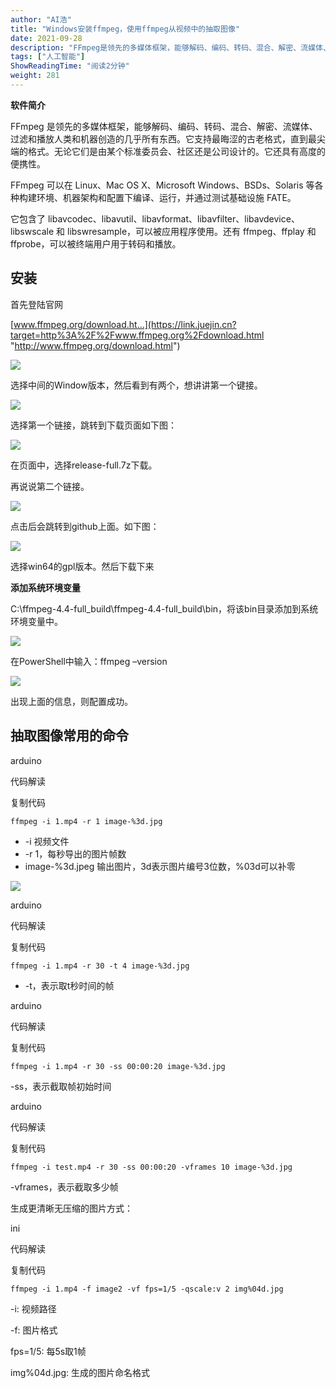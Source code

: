 ```yaml
---
author: "AI浩"
title: "Windows安装ffmpeg，使用ffmpeg从视频中的抽取图像"
date: 2021-09-28
description: "FFmpeg是领先的多媒体框架，能够解码、编码、转码、混合、解密、流媒体、过滤和播放人类和机器创造的几乎所有东西。它支持最晦涩的古老格式，直到最尖端的格式。无论它们是由某个标准委员会、社区还是公司设计的。它还具有高度的便携性。FFmpeg可以在Linux、MacOSX、..."
tags: ["人工智能"]
ShowReadingTime: "阅读2分钟"
weight: 281
---
```

**软件简介**

FFmpeg 是领先的多媒体框架，能够解码、编码、转码、混合、解密、流媒体、过滤和播放人类和机器创造的几乎所有东西。它支持最晦涩的古老格式，直到最尖端的格式。无论它们是由某个标准委员会、社区还是公司设计的。它还具有高度的便携性。

FFmpeg 可以在 Linux、Mac OS X、Microsoft Windows、BSDs、Solaris 等各种构建环境、机器架构和配置下编译、运行，并通过测试基础设施 FATE。

它包含了 libavcodec、libavutil、libavformat、libavfilter、libavdevice、libswscale 和 libswresample，可以被应用程序使用。还有 ffmpeg、ffplay 和 ffprobe，可以被终端用户用于转码和播放。

**安装**
------

首先登陆官网

[www.ffmpeg.org/download.ht…](https://link.juejin.cn?target=http%3A%2F%2Fwww.ffmpeg.org%2Fdownload.html "http://www.ffmpeg.org/download.html")

![](https://p3-juejin.byteimg.com/tos-cn-i-k3u1fbpfcp/ea6d4f711f5241309d99f0943b8defe0~tplv-k3u1fbpfcp-jj-mark:3024:0:0:0:q75.awebp)

选择中间的Window版本，然后看到有两个，想讲讲第一个键接。

![](https://p3-juejin.byteimg.com/tos-cn-i-k3u1fbpfcp/f22ee7a3e6814f10acc00c0cd1b721cf~tplv-k3u1fbpfcp-jj-mark:3024:0:0:0:q75.awebp)

选择第一个链接，跳转到下载页面如下图：

![](https://p3-juejin.byteimg.com/tos-cn-i-k3u1fbpfcp/44b7e3d555324d829478be347cd07c49~tplv-k3u1fbpfcp-jj-mark:3024:0:0:0:q75.awebp)

在页面中，选择release-full.7z下载。

再说说第二个链接。

![](https://p3-juejin.byteimg.com/tos-cn-i-k3u1fbpfcp/d96531b8770e4c9ead7d5963cd0a2ae6~tplv-k3u1fbpfcp-jj-mark:3024:0:0:0:q75.awebp)

点击后会跳转到github上面。如下图：

![](https://p3-juejin.byteimg.com/tos-cn-i-k3u1fbpfcp/1df2ef5d23474a549be97137d4d22655~tplv-k3u1fbpfcp-jj-mark:3024:0:0:0:q75.awebp)

选择win64的gpl版本。然后下载下来

**添加系统环境变量**

C:\\ffmpeg-4.4-full\_build\\ffmpeg-4.4-full\_build\\bin，将该bin目录添加到系统环境变量中。

![](https://p3-juejin.byteimg.com/tos-cn-i-k3u1fbpfcp/ab0a98344260479bb0005b4d2f062ef5~tplv-k3u1fbpfcp-jj-mark:3024:0:0:0:q75.awebp)

在PowerShell中输入：ffmpeg –version

![](https://p3-juejin.byteimg.com/tos-cn-i-k3u1fbpfcp/16126b5bf7ea4dfc85e936eadd8535d6~tplv-k3u1fbpfcp-jj-mark:3024:0:0:0:q75.awebp)

出现上面的信息，则配置成功。

抽取图像常用的命令
---------

arduino

 代码解读

复制代码

`ffmpeg -i 1.mp4 -r 1 image-%3d.jpg`

*   \-i 视频文件
*   \-r 1，每秒导出的图片帧数
*   image-%3d.jpeg 输出图片，3d表示图片编号3位数，%03d可以补零

![](https://p3-juejin.byteimg.com/tos-cn-i-k3u1fbpfcp/5a8a19d0e0954bdb9851c388e4ab7be8~tplv-k3u1fbpfcp-jj-mark:3024:0:0:0:q75.awebp)

arduino

 代码解读

复制代码

`ffmpeg -i 1.mp4 -r 30 -t 4 image-%3d.jpg`

*   \-t，表示取t秒时间的帧

arduino

 代码解读

复制代码

`ffmpeg -i 1.mp4 -r 30 -ss 00:00:20 image-%3d.jpg`

\-ss，表示截取帧初始时间

arduino

 代码解读

复制代码

`ffmpeg -i test.mp4 -r 30 -ss 00:00:20 -vframes 10 image-%3d.jpg`

\-vframes，表示截取多少帧

生成更清晰无压缩的图片方式：

ini

 代码解读

复制代码

`ffmpeg -i 1.mp4 -f image2 -vf fps=1/5 -qscale:v 2 img%04d.jpg`

\-i: 视频路径

\-f: 图片格式

fps=1/5: 每5s取1帧

img%04d.jpg: 生成的图片命名格式